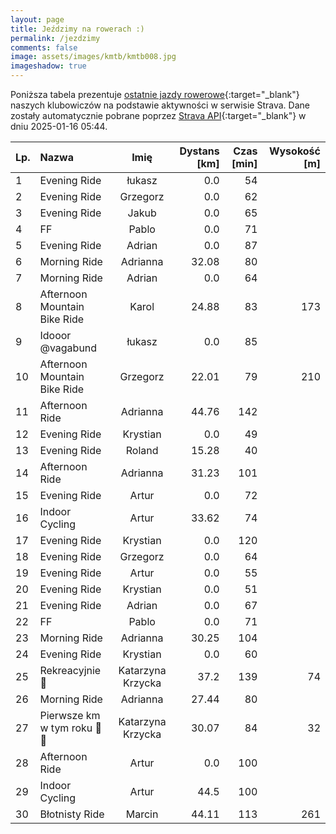 ```yaml
---
layout: page
title: Jeździmy na rowerach :)
permalink: /jezdzimy
comments: false
image: assets/images/kmtb/kmtb008.jpg
imageshadow: true
---
```


Poniższa tabela prezentuje [ostatnie jazdy rowerowe](https://www.strava.com/clubs/336381){:target="_blank"} naszych klubowiczów na podstawie aktywności w serwisie Strava. Dane zostały automatycznie pobrane poprzez [Strava API](https://developers.strava.com/docs/reference/#api-Clubs-getClubActivitiesById){:target="_blank"} w dniu 2025-01-16 05:44.

Lp. | Nazwa | Imię | Dystans [km] | Czas [min] | Wysokość [m]
:--- | :--- | :---: | ---: | ---: | ---:
1|Evening Ride|łukasz|0.0|54|
2|Evening Ride|Grzegorz|0.0|62|
3|Evening Ride|Jakub|0.0|65|
4|FF|Pablo|0.0|71|
5|Evening Ride|Adrian|0.0|87|
6|Morning Ride|Adrianna|32.08|80|
7|Morning Ride|Adrian|0.0|64|
8|Afternoon Mountain Bike Ride|Karol|24.88|83|173
9|Idooor @vagabund|łukasz|0.0|85|
10|Afternoon Mountain Bike Ride|Grzegorz|22.01|79|210
11|Afternoon Ride|Adrianna|44.76|142|
12|Evening Ride|Krystian|0.0|49|
13|Evening Ride|Roland|15.28|40|
14|Afternoon Ride|Adrianna|31.23|101|
15|Evening Ride|Artur|0.0|72|
16|Indoor Cycling|Artur|33.62|74|
17|Evening Ride|Krystian|0.0|120|
18|Evening Ride|Grzegorz|0.0|64|
19|Evening Ride|Artur|0.0|55|
20|Evening Ride|Krystian|0.0|51|
21|Evening Ride|Adrian|0.0|67|
22|FF|Pablo|0.0|71|
23|Morning Ride|Adrianna|30.25|104|
24|Evening Ride|Krystian|0.0|60|
25|Rekreacyjnie 🚴|Katarzyna Krzycka|37.2|139|74
26|Morning Ride|Adrianna|27.44|80|
27|Pierwsze km w tym roku 🚴😃|Katarzyna Krzycka|30.07|84|32
28|Afternoon Ride|Artur|0.0|100|
29|Indoor Cycling|Artur|44.5|100|
30|Błotnisty Ride|Marcin|44.11|113|261
